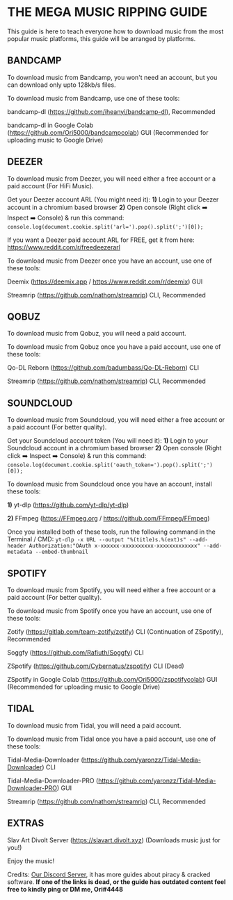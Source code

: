 # **THE MEGA MUSIC RIPPING GUIDE**

This guide is here to teach everyone how to download music from the most popular music platforms, this guide will be arranged by platforms.

## **BANDCAMP**
To download music from Bandcamp, you won't need an account, but you can download only upto 128kb/s files.

To download music from Bandcamp, use one of these tools:

bandcamp-dl (<https://github.com/iheanyi/bandcamp-dl>), Recommended

bandcamp-dl in Google Colab (<https://github.com/Ori5000/bandcampcolab>) GUI (Recommended for uploading music to Google Drive)

## **DEEZER**
To download music from Deezer, you will need either a free account or a paid account (For HiFi Music).

Get your Deezer account ARL (You might need it):
**1)** Login to your Deezer account in a chromium based browser
**2)** Open console (Right click ➡️ Inspect ➡️ Console) & run this command: `console.log(document.cookie.split('arl=').pop().split(';')[0]);`

If you want a Deezer paid account ARL for FREE, get it from here:
<https://www.reddit.com/r/freedeezerarl>

To download music from Deezer once you have an account, use one of these tools:

Deemix (<https://deemix.app> / <https://www.reddit.com/r/deemix>) GUI

Streamrip (<https://github.com/nathom/streamrip>) CLI, Recommended

## **QOBUZ**
To download music from Qobuz, you will need a paid account.

To download music from Qobuz once you have a paid account, use one of these tools:

Qo-DL Reborn (<https://github.com/badumbass/Qo-DL-Reborn>) CLI

Streamrip (<https://github.com/nathom/streamrip>) CLI, Recommended

## **SOUNDCLOUD**
To download music from Soundcloud, you will need either a free account or a paid account (For better quality).

Get your Soundcloud account token (You will need it):
**1)** Login to your Soundcloud account in a chromium based browser
**2)** Open console (Right click ➡️ Inspect ➡️ Console) & run this command: `console.log(document.cookie.split('oauth_token=').pop().split(';')[0]);`

To download music from Soundcloud once you have an account, install these tools:

**1)** yt-dlp (<https://github.com/yt-dlp/yt-dlp>)

**2)** FFmpeg (<https://FFmpeg.org> / <https://github.com/FFmpeg/FFmpeg>)

Once you installed both of these tools, run the following command in the Terminal / CMD:
`yt-dlp -x URL --output "%(title)s.%(ext)s" --add-header Authorization:"OAuth x-xxxxxx-xxxxxxxxxx-xxxxxxxxxxxxx" --add-metadata --embed-thumbnail`

## **SPOTIFY**
To download music from Spotify, you will need either a free account or a paid account (For better quality).

To download music from Spotify once you have an account, use one of these tools:

Zotify (<https://gitlab.com/team-zotify/zotify>) CLI (Continuation of ZSpotify), Recommended

Soggfy (<https://github.com/Rafiuth/Soggfy>) CLI

ZSpotify (<https://github.com/Cybernatus/zspotify>) CLI (Dead)

ZSpotify in Google Colab (<https://github.com/Ori5000/zspotifycolab>) GUI (Recommended for uploading music to Google Drive)

## **TIDAL**
To download music from Tidal, you will need a paid account.

To download music from Tidal once you have a paid account, use one of these tools:

Tidal-Media-Downloader (<https://github.com/yaronzz/Tidal-Media-Downloader>) CLI

Tidal-Media-Downloader-PRO (<https://github.com/yaronzz/Tidal-Media-Downloader-PRO>) GUI

Streamrip (<https://github.com/nathom/streamrip>) CLI, Recommended

## **EXTRAS**
Slav Art Divolt Server (<https://slavart.divolt.xyz>) (Downloads music just for you!)

Enjoy the music!

Credits: [Our Discord Server](https://discord.gg/enMG8bXUbn), it has more guides about piracy & cracked software.
**If one of the links is dead, or the guide has outdated content feel free to kindly ping or DM me, Ori#4448**
